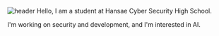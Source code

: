 
![header](https://capsule-render.vercel.app/api?type=egg&color=gradient&height=400&section=footer&text=Hello%20I`m%20Security-Development&fontSize=50)
Hello, I am a student at Hansae Cyber ​​Security High School.

I'm working on security and development, and I'm interested in AI.

